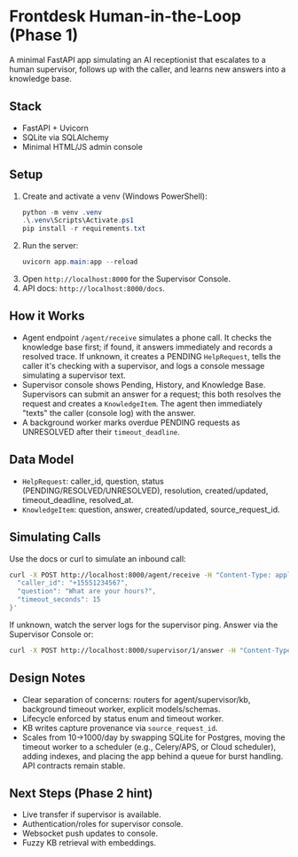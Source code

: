 # Frontdesk Human-in-the-Loop (Phase 1)

A minimal FastAPI app simulating an AI receptionist that escalates to a human supervisor, follows up with the caller, and learns new answers into a knowledge base.

## Stack
- FastAPI + Uvicorn
- SQLite via SQLAlchemy
- Minimal HTML/JS admin console

## Setup
1. Create and activate a venv (Windows PowerShell):
   ```powershell
   python -m venv .venv
   .\.venv\Scripts\Activate.ps1
   pip install -r requirements.txt
   ```
2. Run the server:
   ```powershell
   uvicorn app.main:app --reload
   ```
3. Open `http://localhost:8000` for the Supervisor Console.
4. API docs: `http://localhost:8000/docs`.

## How it Works
- Agent endpoint `/agent/receive` simulates a phone call. It checks the knowledge base first; if found, it answers immediately and records a resolved trace. If unknown, it creates a PENDING `HelpRequest`, tells the caller it's checking with a supervisor, and logs a console message simulating a supervisor text.
- Supervisor console shows Pending, History, and Knowledge Base. Supervisors can submit an answer for a request; this both resolves the request and creates a `KnowledgeItem`. The agent then immediately "texts" the caller (console log) with the answer.
- A background worker marks overdue PENDING requests as UNRESOLVED after their `timeout_deadline`.

## Data Model
- `HelpRequest`: caller_id, question, status (PENDING/RESOLVED/UNRESOLVED), resolution, created/updated, timeout_deadline, resolved_at.
- `KnowledgeItem`: question, answer, created/updated, source_request_id.

## Simulating Calls
Use the docs or curl to simulate an inbound call:
```bash
curl -X POST http://localhost:8000/agent/receive -H "Content-Type: application/json" -d '{
  "caller_id": "+15551234567",
  "question": "What are your hours?",
  "timeout_seconds": 15
}'
```
If unknown, watch the server logs for the supervisor ping. Answer via the Supervisor Console or:
```bash
curl -X POST http://localhost:8000/supervisor/1/answer -H "Content-Type: application/json" -d '{"answer": "We are open 9am-6pm Mon-Sat."}'
```

## Design Notes
- Clear separation of concerns: routers for agent/supervisor/kb, background timeout worker, explicit models/schemas.
- Lifecycle enforced by status enum and timeout worker.
- KB writes capture provenance via `source_request_id`.
- Scales from 10→1000/day by swapping SQLite for Postgres, moving the timeout worker to a scheduler (e.g., Celery/APS, or Cloud scheduler), adding indexes, and placing the app behind a queue for burst handling. API contracts remain stable.

## Next Steps (Phase 2 hint)
- Live transfer if supervisor is available.
- Authentication/roles for supervisor console.
- Websocket push updates to console.
- Fuzzy KB retrieval with embeddings.

